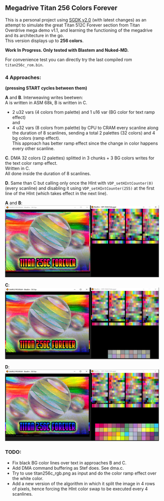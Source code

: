 ## Megadrive Titan 256 Colors Forever


This is a personal project using [SGDK v2.0](https://github.com/Stephane-D/SGDK) (with latest changes) 
as an attempt to simulate the great Titan 512C Forever section from Titan Overdrive mega demo v1.1, 
and learning the functioning of the megadrive and its architecture in the go.  
This version displays up to **256 colors**.


**Work In Progress. Only tested with Blastem and Nuked-MD.**


For convenience test you can directly try the last compiled rom `titan256c_rom.bin`.


### 4 Approaches:  
**(pressing START cycles between them)**  

**A** and **B**. Interweaving writes beetwen:  
A is written in ASM 68k, B is written in C.  
- 2 u32 vars (4 colors from palette) and 1 u16 var (BG color for text ramp effect)  
and
- 4 u32 vars (8 colors from palette)
by CPU to CRAM every scanline along the duration of 8 scanlines, sending a total 2 palettes (32 colors) and 4 bg colors (ramp effect).  
This approach has better ramp effect since the change in color happens every other scanline.


**C**. DMA 32 colors (2 palettes) splitted in 3 chunks + 3 BG colors writes for the text color ramp effect.  
Written in C.  
All done inside the duration of 8 scanlines.


**D**. Same than C but calling only once the HInt with `VDP_setHIntCounter(0)` (every scanline) and disabling it using 
`VDP_setHIntCounter(255)` at the first line of the HInt (which takes effect in the next line).


**A** and **B**:  
![titan_cpu.jpg](screenshots/titan_cpu.jpg?raw=true "titan_cpu.jpg")


**C**:  
![titan_dma.jpg](screenshots/titan_dma.jpg?raw=true "titan_dma.jpg")


**D**:  
![titan_dma_onetime.jpg](screenshots/titan_dma_onetime.jpg?raw=true "titan_dma_onetime.jpg")


### TODO:
- Fix black BG color lines over text in approaches B and C.
- Add DMA command buffering as Stef does. See dma.c.
- Try to use titan256c_rgb.png as input and do the color ramp effect over the white color.
- Add a new version of the algorithm in which it split the image in 4 rows of pixels, hence forcing the HInt color swap to be executed every 4 scanlines.
